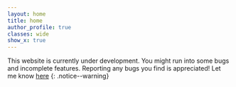 ```yaml
---
layout: home
title: home
author_profile: true
classes: wide
show_x: true
---
```


This website is currently under development.
You might run into some bugs and incomplete features.
Reporting any bugs you find is appreciated! Let me know [here](mailto:christophe.tav@gmail.com)
{: .notice--warning}

<!--
Welcome! As a computational biologist, I constantly dive into complex datasets and develop scripts to uncover biological insights. This blog serves as my knowledge repository, where I document and share the techniques and functions I frequently use but often forget, saving me from endless googling.

# Whether it’s an R script for plotting, a Python function for data manipulation, or command-line tricks for genomic analysis, it will be documented here.
-->